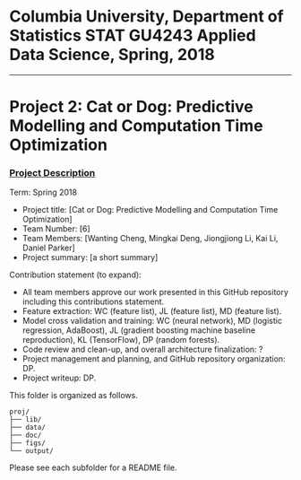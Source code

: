 # Columbia University, Department of Statistics STAT GU4243 Applied Data Science, Spring, 2018
----
# Project 2: Cat or Dog: Predictive Modelling and Computation Time Optimization


### [Project Description](doc/)

Term: Spring 2018

+ Project title: [Cat or Dog: Predictive Modelling and Computation Time Optimization]
+ Team Number: [6]
+ Team Members: [Wanting Cheng, Mingkai Deng, Jiongjiong Li, Kai Li, Daniel Parker]
+ Project summary: [a short summary] 

Contribution statement (to expand): 
+ All team members approve our work presented in this GitHub repository including this contributions statement. 
+ Feature extraction: WC (feature list), JL (feature list), MD (feature list). 
+ Model cross validation and training: WC (neural network), MD (logistic regression, AdaBoost), JL (gradient boosting machine baseline reproduction), KL (TensorFlow), DP (random forests).
+ Code review and clean-up, and overall architecture finalization: ?
+ Project management and planning, and GitHub repository organization: DP.
+ Project writeup: DP.

This folder is organized as follows.

```
proj/
├── lib/
├── data/
├── doc/
├── figs/
└── output/
```

Please see each subfolder for a README file.
